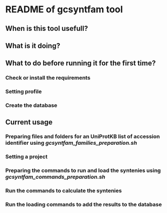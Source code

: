 # README of gcsyntfam tool

## When is this tool usefull?

## What is it doing?

## What to do before running it for the first time?
### Check or install the requirements
### Setting profile
### Create the database

## Current usage
### Preparing files and folders for an UniProtKB list of accession identifier using _gcsyntfam\_families\_preparation.sh_
### Setting a project
### Preparing the commands to run and load the syntenies using _gcsyntfam\_commands\_preparation.sh_
### Run the commands to calculate the syntenies
### Run the loading commands to add the results to the database
